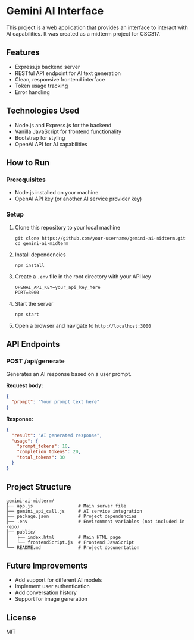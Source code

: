 # Gemini AI Interface

This project is a web application that provides an interface to interact with AI capabilities. It was created as a midterm project for CSC317.

## Features

- Express.js backend server
- RESTful API endpoint for AI text generation
- Clean, responsive frontend interface
- Token usage tracking
- Error handling

## Technologies Used

- Node.js and Express.js for the backend
- Vanilla JavaScript for frontend functionality
- Bootstrap for styling
- OpenAI API for AI capabilities

## How to Run

### Prerequisites

- Node.js installed on your machine
- OpenAI API key (or another AI service provider key)

### Setup

1. Clone this repository to your local machine
   ```
   git clone https://github.com/your-username/gemini-ai-midterm.git
   cd gemini-ai-midterm
   ```

2. Install dependencies
   ```
   npm install
   ```

3. Create a `.env` file in the root directory with your API key
   ```
   OPENAI_API_KEY=your_api_key_here
   PORT=3000
   ```

4. Start the server
   ```
   npm start
   ```

5. Open a browser and navigate to `http://localhost:3000`

## API Endpoints

### POST /api/generate

Generates an AI response based on a user prompt.

**Request body:**
```json
{
  "prompt": "Your prompt text here"
}
```

**Response:**
```json
{
  "result": "AI generated response",
  "usage": {
    "prompt_tokens": 10,
    "completion_tokens": 20,
    "total_tokens": 30
  }
}
```

## Project Structure

```
gemini-ai-midterm/
├── app.js                 # Main server file
├── gemini_api_call.js     # AI service integration
├── package.json           # Project dependencies
├── .env                   # Environment variables (not included in repo)
├── public/
│   ├── index.html         # Main HTML page
│   └── frontendScript.js  # Frontend JavaScript
└── README.md              # Project documentation
```

## Future Improvements

- Add support for different AI models
- Implement user authentication
- Add conversation history
- Support for image generation

## License

MIT